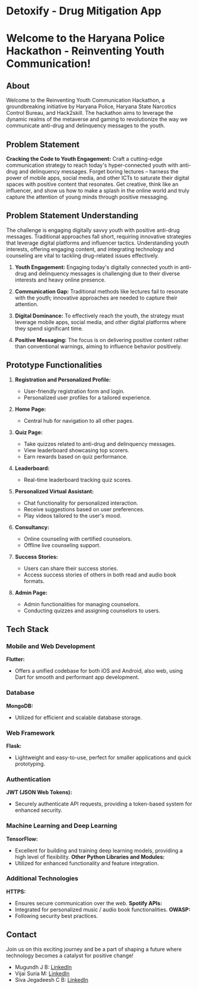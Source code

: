 # Detoxify - Drug Mitigation App

# Welcome to the Haryana Police Hackathon - Reinventing Youth Communication!

## About
Welcome to the Reinventing Youth Communication Hackathon, a groundbreaking initiative by Haryana Police, Haryana State Narcotics Control Bureau, and Hack2skill. The hackathon aims to leverage the dynamic realms of the metaverse and gaming to revolutionize the way we communicate anti-drug and delinquency messages to the youth.

## Problem Statement
**Cracking the Code to Youth Engagement:**
Craft a cutting-edge communication strategy to reach today's hyper-connected youth with anti-drug and delinquency messages. Forget boring lectures – harness the power of mobile apps, social media, and other ICTs to saturate their digital spaces with positive content that resonates. Get creative, think like an influencer, and show us how to make a splash in the online world and truly capture the attention of young minds through positive messaging.

## Problem Statement Understanding
The challenge is engaging digitally savvy youth with positive anti-drug messages. Traditional approaches fall short, requiring innovative strategies that leverage digital platforms and influencer tactics. Understanding youth interests, offering engaging content, and integrating technology and counseling are vital to tackling drug-related issues effectively.

1. **Youth Engagement:**
   Engaging today's digitally connected youth in anti-drug and delinquency messages is challenging due to their diverse interests and heavy online presence.

2. **Communication Gap:**
   Traditional methods like lectures fail to resonate with the youth; innovative approaches are needed to capture their attention.

3. **Digital Dominance:**
   To effectively reach the youth, the strategy must leverage mobile apps, social media, and other digital platforms where they spend significant time.

4. **Positive Messaging:**
   The focus is on delivering positive content rather than conventional warnings, aiming to influence behavior positively.

## Prototype Functionalities

1. **Registration and Personalized Profile:**
   - User-friendly registration form and login.
   - Personalized user profiles for a tailored experience.

2. **Home Page:**
   - Central hub for navigation to all other pages.
   
3. **Quiz Page:**
   - Take quizzes related to anti-drug and delinquency messages.
   - View leaderboard showcasing top scorers.
   - Earn rewards based on quiz performance.

4. **Leaderboard:**
   - Real-time leaderboard tracking quiz scores.

5. **Personalized Virtual Assistant:**
   - Chat functionality for personalized interaction.
   - Receive suggestions based on user preferences.
   - Play videos tailored to the user's mood.

6. **Consultancy:**
   - Online counseling with certified counselors.
   - Offline live counseling support.

7. **Success Stories:**
   - Users can share their success stories.
   - Access success stories of others in both read and audio book formats.

8. **Admin Page:**
   - Admin functionalities for managing counselors.
   - Conducting quizzes and assigning counselors to users.

## Tech Stack

### Mobile and Web Development
**Flutter:**
  - Offers a unified codebase for both iOS and Android, also web, using Dart for smooth and performant app development.

### Database
**MongoDB:**
  - Utilized for efficient and scalable database storage.

### Web Framework
**Flask:**
  - Lightweight and easy-to-use, perfect for smaller applications and quick prototyping.

### Authentication
**JWT (JSON Web Tokens):**
  - Securely authenticate API requests, providing a token-based system for enhanced security.
    
### Machine Learning and Deep Learning
**TensorFlow:**
  - Excellent for building and training deep learning models, providing a high level of flexibility.
**Other Python Libraries and Modules:**
  - Utilized for enhanced functionality and feature integration.

### Additional Technologies
**HTTPS:**
  - Ensures secure communication over the web.
**Spotify APIs:**
  - Integrated for personalized music / audio book functionalities.
**OWASP:**
  - Following security best practices.

## Contact

Join us on this exciting journey and be a part of shaping a future where technology becomes a catalyst for positive change!

- Mugundh J B: [LinkedIn](https://linkedin.com/in/mugundhjb)
- Vijai Suria M: [LinkedIn](https://linkedin.com/in/vijaisuria)
- Siva Jegadeesh C B: [LinkedIn](https://www.linkedin.com/in/siva-jegadeesh-c-b-b343a4233/)



